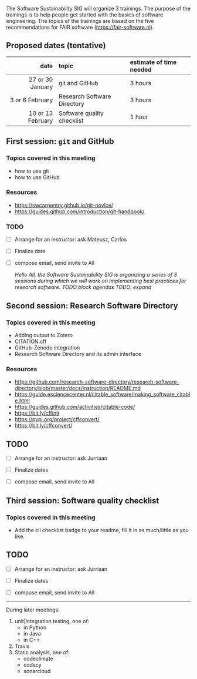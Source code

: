 The Software Sustainability SIG will organize 3 trainings. The purpose of the
trainings is to help people get started with the basics of software engineering.
The topics of the trainings are based on the five recommendations for FAIR
software (https://fair-software.nl).

## Proposed dates (tentative)

| date | topic | estimate of time needed |
|-:|:-|:-|
| 27 or 30 January  | git and GitHub | 3 hours |
|  3 or 6 February  | Research Software Directory | 3 hours |
| 10 or 13 February | Software quality checklist | 1 hour |

## First session: ``git`` and GitHub

### Topics covered in this meeting

- how to use git 
- how to use GitHub 

### Resources 

- https://swcarpentry.github.io/git-novice/
- https://guides.github.com/introduction/git-handbook/

### TODO 

- [ ] Arrange for an instructor: ask Mateusz, Carlos
- [ ] Finalize date
- [ ] compose email, send invite to All

    _Hello All, 
    the Software Sustainability SIG is organizing a series of 3 sessions during
    which we will work on implementing best practices for research software.
    TODO block agendas
    TODO: expand_

## Second session: Research Software Directory

### Topics covered in this meeting

- Adding output to Zotero
- CITATION.cff
- GitHub-Zenodo integration
- Research Software Directory and its admin interface

### Resources

- https://github.com/research-software-directory/research-software-directory/blob/master/docs/instruction/README.md
- https://guide.esciencecenter.nl/citable_software/making_software_citable.html
- https://guides.github.com/activities/citable-code/
- https://bit.ly/cffinit
- https://pypi.org/project/cffconvert/
- https://bit.ly/cffconvert/

## TODO

- [ ] Arrange for an instructor: ask Jurriaan
- [ ] Finalize dates
- [ ] compose email, send invite to All


## Third session: Software quality checklist

### Topics covered in this meeting

- Add the cii checklist badge to your readme, fill it in as much/little as you like.

## TODO

- [ ] Arrange for an instructor: ask Jurriaan
- [ ] Finalize dates
- [ ] compose email, send invite to All


---

During later meetings:

1. unit|integration testing, one of:
    - in Python
    - in Java
    - in C++
2. Travis
3. Static analysis, one of:
    - codeclimate
    - codacy
    - sonarcloud




